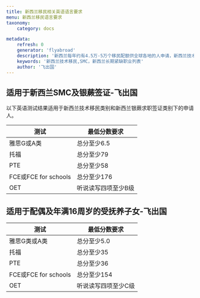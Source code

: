 ```yaml
---
title: 新西兰移民相关英语语言要求
menu: 新西兰移民语言要求
taxonomy:
    category: docs

metadata:
    refresh: 0
    generator: 'flyabroad'
    description: '新西兰每年约有4.5万-5万个移民配额供全球各地的人申请，新西兰技术移民(Skilled Migrant Category)占据新西兰移民总配额的60%左右。'
    keywords: '新西兰技术移民,SMC，新西兰长期紧缺职业列表'
    author: '飞出国'
---
```


## 适用于新西兰SMC及银蕨签证-飞出国

以下英语测试结果适用于新西兰技术移民类别和新西兰银蕨求职签证类别下的申请人。

测试 | 最低分数要求
---|-------
雅思G或A类 | 总分至少6.5
托福 | 总分至少79
PTE | 总分至少58
FCE或FCE for schools | 总分至少176
OET | 听说读写四项至少B级

## 适用于配偶及年满16周岁的受抚养子女-飞出国

测试 | 最低分数要求
---|-------
雅思G类或A类 | 总分至少5.0
托福 | 总分至少35
PTE | 总分至少36
FCE或FCE for schools | 总分至少154
OET | 听说读写四项至少C级


